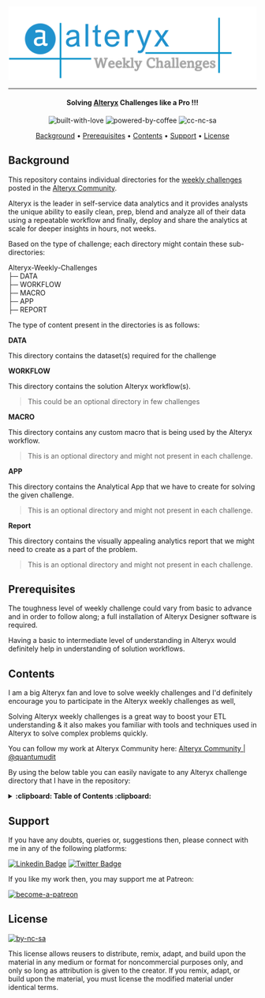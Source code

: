 ![Project Logo][project_logo]

---

<h4 align="center">Solving <a href="https://en.wikipedia.org/wiki/Alteryx" target="_blank">Alteryx</a> Challenges like a Pro !!!</a></h4>

<p align='center'>
<img src="https://i.ibb.co/KxfMMsP/built-with-love.png" alt="built-with-love" border="0">
<img src="https://i.ibb.co/MBDK1Pk/powered-by-coffee.png" alt="powered-by-coffee" border="0">
<img src="https://i.ibb.co/CtGqhQH/cc-nc-sa.png" alt="cc-nc-sa" border="0">
</p>

<p align="center">
  <a href="#background">Background</a> •
  <a href="#prerequisites">Prerequisites</a> •
  <a href="#contents">Contents</a> •
  <a href="#support">Support</a> •
  <a href="#license">License</a>
</p>

## Background

This repository contains individual directories for the [weekly challenges][alteryx_weekly_challenges] posted in the [Alteryx Community][alteryx_community].

Alteryx is the leader in self-service data analytics and it provides analysts the unique ability to easily clean, prep, blend and analyze all of their data using a repeatable workflow and finally, deploy and share the analytics at scale for deeper insights in hours, not weeks.

Based on the type of challenge; each directory might contain these sub-directories:

Alteryx-Weekly-Challenges<br>
├─ DATA<br>
├─ WORKFLOW<br>
├─ MACRO<br>
├─ APP<br>
├─ REPORT<br>

The type of content present in the directories is as follows:

**DATA**

This directory contains the dataset(s) required for the challenge

**WORKFLOW**

This directory contains the solution Alteryx workflow(s).

> This could be an optional directory in few challenges

**MACRO**

This directory contains any custom macro that is being used by the Alteryx workflow.

> This is an optional directory and might not present in each challenge.

**APP**

This directory contains the Analytical App that we have to create for solving the given challenge.

> This is an optional directory and might not present in each challenge.

**Report**

This directory contains the visually appealing analytics report that we might need to create as a part of the problem.

> This is an optional directory and might not present in each challenge.

## Prerequisites

The toughness level of weekly challenge could vary from basic to advance and in order to follow along; a full installation of Alteryx Designer software is required.

Having a basic to intermediate level of understanding in Alteryx would definitely help in understanding of solution workflows.

## Contents

I am a big Alteryx fan and love to solve weekly challenges and I'd definitely encourage you to participate in the Alteryx weekly challenges as well,

Solving Alteryx weekly challenges is a great way to boost your ETL understanding & it also makes you familiar with tools and techniques used in Alteryx to solve complex problems quickly.

You can follow my work at Alteryx Community here: [Alteryx Community | @quantumudit][alteryx_community_profile]

By using the below table you can easily navigate to any Alteryx challenge directory that I have in the repository:

<details>
  <summary>
    <strong> :clipboard: Table of Contents :clipboard: </strong>
</summary>

<br >

In the below table, the columns indicate the following attributes related to the weekly challenge:

- **Challenge No. :** Alteryx weekly challenge number
- **Challenge :** The challenge name with an embedded link that redirects to the respective post in Alteryx Community
- **Proficiency Level :** The level of Alteryx expertise required to solve the challenge
- **Subject :** The primary subject covered in the weekly challenge
- **Highlights :** The key Alteryx tools/techniques that might be used to get the solution

<!-- Table Start -->

<table>
    <tr>
        <td>Challenge No.</td>
        <td>Challenge</td>
        <td>Proficiency Level</td>
        <td>Subject</td>
        <td>Highlights</td>
    </tr>
    <tr>
        <td>1</td>
        <td><a href="./Challenge-01/">Join to Range</a></td>
        <td>Intermediate</td>
        <td>Data Preparation</td>
        <td>Prepare, Join, Parse, Transform</td>
    </tr>
    <tr>
        <td>2</td>
        <td><a href="./Challenge-02/">Preparing Delimited Data</a></td>
        <td>Basic</td>
        <td>Data Preparation</td>
        <td>Prepare, Parse</td>
    </tr>
    <tr>
        <td>3</td>
        <td><a href="./Challenge-03/">Running Averages</a></td>
        <td>Intermediate</td>
        <td>Data Preparation</td>
        <td>Prepare, Join, Parse, Transform</td>
    </tr>
    <tr>
        <td>4</td>
        <td><a href="./Challenge-04/">Date Parsing</a></td>
        <td>Difficult</td>
        <td>Data Analysis</td>
        <td>Prepare, Parse</td>
    </tr>
    <tr>
        <td>164</td>
        <td><a href="./Challenge-164/">Retail Therapy</a></td>
        <td>Basic</td>
        <td>Data Analysis, Data Preparation</td>
        <td>Prepare, Join, Transform</td>
    </tr>
    <tr>
        <td>169</td>
        <td><a href="./Challenge-169/">Women's World Cup Wins</a></td>
        <td>Basic</td>
        <td>Data Analysis, Data Preparation</td>
        <td>Prepare, Join, Transform</td>
    </tr>
</table>

<!-- Table End -->

</details>

## Support

If you have any doubts, queries or, suggestions then, please connect with me in any of the following platforms:

[![Linkedin Badge][linkedinbadge]][linkedin] [![Twitter Badge][twitterbadge]][twitter]

If you like my work then, you may support me at Patreon:

<a href="https://www.patreon.com/quantumudit" target="_blank">
<img src="https://i.ibb.co/94bkJwp/become-a-patreon.png" alt="become-a-patreon" border="0" width="170" height="50">
</a>

## License

<a href = 'https://creativecommons.org/licenses/by-nc-sa/4.0/' target="_blank">
    <img src="https://i.ibb.co/mvmWGkm/by-nc-sa.png" alt="by-nc-sa" border="0" width="88" height="31">
</a>

This license allows reusers to distribute, remix, adapt, and build upon the material in any medium or format for noncommercial purposes only, and only so long as attribution is given to the creator. If you remix, adapt, or build upon the material, you must license the modified material under identical terms.

<!-- Image Links -->

[project_logo]: RESOURCES/project_cover_image.png

<!-- Profile Links -->

[linkedin]: https://www.linkedin.com/in/uditkumarchatterjee/
[twitter]: https://twitter.com/quantumudit
[alteryx_community_profile]: https://community.alteryx.com/t5/user/viewprofilepage/user-id/192513

<!-- Alteryx Community Links -->

[alteryx_community]: https://community.alteryx.com/
[alteryx_weekly_challenges]: https://community.alteryx.com/t5/Weekly-Challenge/bd-p/weeklychallenge

<!-- Shields Profile Links -->

[linkedinbadge]: https://img.shields.io/badge/-uditkumarchatterjee-0e76a8?style=flat&labelColor=0e76a8&logo=linkedin&logoColor=white
[twitterbadge]: https://img.shields.io/badge/-@quantumudit-1ca0f1?style=flat&labelColor=1ca0f1&logo=twitter&logoColor=white&link=https://twitter.com/quantumudit
